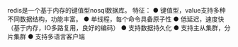 redis是一个基于内存的键值型nosql数据库。
特征：
● 键值型，value支持多种不同数据结构，功能丰富。
● 单线程，每个命令具备原子性
● 低延迟，速度快（基于内存，IO多路复用，良好的编码）
● 支持数据持久化
● 支持主从集群，分片集群
● 支持多语言客户端
